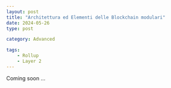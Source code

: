 ```yaml
---
layout: post
title: "Architettura ed Elementi delle Blockchain modulari"
date: 2024-05-26 
type: post

category: Advanced

tags: 
    - Rollup
    - Layer 2
---
```

Coming soon ...